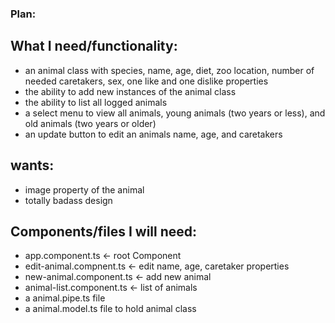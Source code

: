 ### Plan:

## What I need/functionality:
* an animal class with species, name, age, diet, zoo location, number of needed caretakers, sex, one like and one dislike properties
* the ability to add new instances of the animal class
* the ability to list all logged animals
* a select menu to view all animals, young animals (two years or less), and old animals (two years or older)
* an update button to edit an animals name, age, and caretakers


## wants:
* image property of the animal
* totally badass design


## Components/files I will need:
* app.component.ts <- root Component
* edit-animal.compnent.ts <- edit name, age, caretaker properties
* new-animal.component.ts <- add new animal
* animal-list.component.ts <- list of animals
* a animal.pipe.ts file
* a animal.model.ts file to hold animal class
